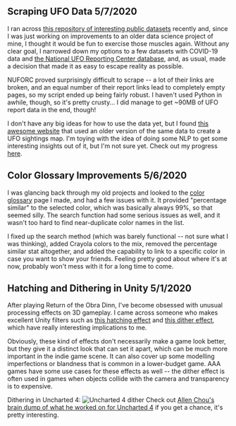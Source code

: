 ## Scraping UFO Data 5/7/2020
I ran across [this repository of interesting public datasets](https://github.com/awesomedata/awesome-public-datasets) recently and, since I was just working on improvements to an older data science project of mine, I thought it would be fun to exercise those muscles again. Without any clear goal, I narrowed down my options to a few datasets with COVID-19 data and [the National UFO Reporting Center database](http://www.nuforc.org/webreports.html), and, as usual, made a decision that made it as easy to escape reality as possible.

NUFORC proved surprisingly difficult to scrape -- a lot of their links are broken, and an equal number of their report links lead to completely empty pages, so my script ended up being fairly robust. I haven't used Python in awhile, though, so it's pretty crusty... I did manage to get ~90MB of UFO report data in the end, though!

I don't have any big ideas for how to use the data yet, but I found [this awesome website](http://metrocosm.com/ufo-sightings-map.html) that used an older version of the same data to create a UFO sightings map. I'm toying with the idea of doing some NLP to get some interesting insights out of it, but I'm not sure yet.
Check out my progress [here](https://github.com/knispeja/NuforcAnalysis).

## Color Glossary Improvements 5/6/2020
I was glancing back through my old projects and looked to the [color glossary](https://knispeja.github.io/ColorGlossary) page I made, and had a few issues with it. It provided "percentage similar" to the selected color, which was basically always 99%, so that seemed silly. The search function had some serious issues as well, and it wasn't too hard to find near-duplicate color names in the list.

I fixed up the search method (which was barely functional -- not sure what I was thinking), added Crayola colors to the mix, removed the percentage similar stat altogether, and added the capability to link to a specific color in case you want to show your friends. Feeling pretty good about where it's at now, probably won't mess with it for a long time to come.

## Hatching and Dithering in Unity 5/1/2020
After playing Return of the Obra Dinn, I've become obsessed with unusual processing effects on 3D gameplay. I came across someone who makes excellent Unity filters such as [this hatching effect](https://github.com/keijiro/KinoHatch) and [this dither effect](https://github.com/keijiro/KinoBinary), which have really interesting implications to me.

Obviously, these kind of effects don't necessarily make a game look better, but they give it a distinct look that can set it apart, which can be much more important in the indie game scene. It can also cover up some modelling imperfections or blandness that is common in a lower-budget game. AAA games have some use cases for these effects as well -- the dither effect is often used in games when objects collide with the camera and transparency is to expensive.

Dithering in Uncharted 4:
![Uncharted 4 dither](https://allenchou.net/wp-content/uploads/2016/05/dithering-1-1024x576.png)
Check out [Allen Chou's brain dump of what he worked on for Uncharted 4](https://allenchou.net/2016/05/a-brain-dump-of-what-i-worked-on-for-uncharted-4/) if you get a chance, it's pretty interesting.
